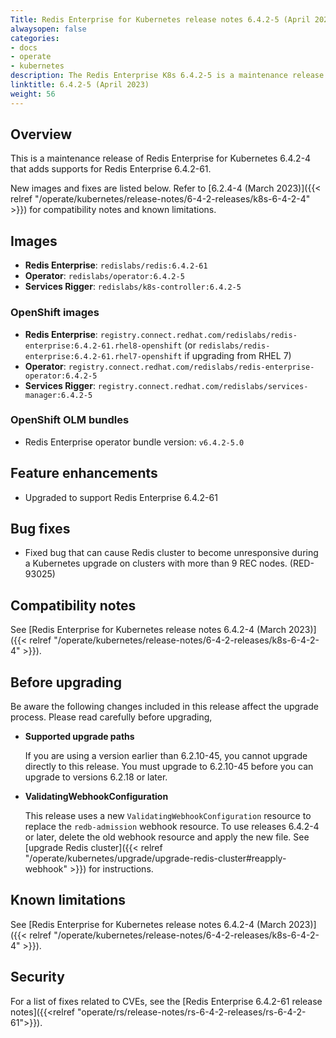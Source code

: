 ```yaml
---
Title: Redis Enterprise for Kubernetes release notes 6.4.2-5 (April 2023)
alwaysopen: false
categories:
- docs
- operate
- kubernetes
description: The Redis Enterprise K8s 6.4.2-5 is a maintenance release for version 6.4.2-4.
linktitle: 6.4.2-5 (April 2023)
weight: 56
---
```

## Overview

This is a maintenance release of Redis Enterprise for Kubernetes 6.4.2-4 that adds supports for Redis Enterprise 6.4.2-61.

New images and fixes are listed below. Refer to [6.2.4-4 (March 2023)]({{< relref "/operate/kubernetes/release-notes/6-4-2-releases/k8s-6-4-2-4" >}}) for compatibility notes and known limitations.

## Images

* **Redis Enterprise**: `redislabs/redis:6.4.2-61`
* **Operator**: `redislabs/operator:6.4.2-5`
* **Services Rigger**: `redislabs/k8s-controller:6.4.2-5`

### OpenShift images

* **Redis Enterprise**: `registry.connect.redhat.com/redislabs/redis-enterprise:6.4.2-61.rhel8-openshift`
    (or `redislabs/redis-enterprise:6.4.2-61.rhel7-openshift` if upgrading from RHEL 7)
* **Operator**: `registry.connect.redhat.com/redislabs/redis-enterprise-operator:6.4.2-5`
* **Services Rigger**: `registry.connect.redhat.com/redislabs/services-manager:6.4.2-5`

### OpenShift OLM bundles

* Redis Enterprise operator bundle version: `v6.4.2-5.0`

## Feature enhancements

* Upgraded to support Redis Enterprise 6.4.2-61

## Bug fixes

* Fixed bug that can cause Redis cluster to become unresponsive during a Kubernetes upgrade on clusters with more than 9 REC nodes. (RED-93025)

## Compatibility notes

See [Redis Enterprise for Kubernetes release notes 6.4.2-4 (March 2023)]({{< relref "/operate/kubernetes/release-notes/6-4-2-releases/k8s-6-4-2-4" >}}).

## Before upgrading

Be aware the following changes included in this release affect the upgrade process. Please read carefully before upgrading,

* **Supported upgrade paths**

  If you are using a version earlier than 6.2.10-45, you cannot upgrade directly to this release. You must upgrade to 6.2.10-45 before you can upgrade to versions 6.2.18 or later.

* **ValidatingWebhookConfiguration**

  This release uses a new `ValidatingWebhookConfiguration` resource to replace the `redb-admission` webhook resource. To use releases 6.4.2-4 or later, delete the old webhook resource and apply the new file. See [upgrade Redis cluster]({{< relref "/operate/kubernetes/upgrade/upgrade-redis-cluster#reapply-webhook" >}}) for instructions.

## Known limitations

See [Redis Enterprise for Kubernetes release notes 6.4.2-4 (March 2023)]({{< relref "/operate/kubernetes/release-notes/6-4-2-releases/k8s-6-4-2-4" >}}).

## Security

For a list of fixes related to CVEs, see the [Redis Enterprise 6.4.2-61 release notes]({{<relref "operate/rs/release-notes/rs-6-4-2-releases/rs-6-4-2-61">}}).


